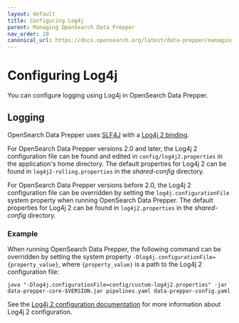 ```yaml
---
layout: default
title: Configuring Log4j
parent: Managing OpenSearch Data Prepper
nav_order: 20
canonical_url: https://docs.opensearch.org/latest/data-prepper/managing-data-prepper/configuring-log4j/
---
```


# Configuring Log4j

You can configure logging using Log4j in OpenSearch Data Prepper. 

## Logging 

OpenSearch Data Prepper uses [SLF4J](https://www.slf4j.org/) with a [Log4j 2 binding](https://logging.apache.org/log4j/2.x/log4j-slf4j-impl.html).

For OpenSearch Data Prepper versions 2.0 and later, the Log4j 2 configuration file can be found and edited in `config/log4j2.properties` in the application's home directory. The default properties for Log4j 2 can be found in `log4j2-rolling.properties` in the *shared-config* directory.

For OpenSearch Data Prepper versions before 2.0, the Log4j 2 configuration file can be overridden by setting the `log4j.configurationFile` system property when running OpenSearch Data Prepper. The default properties for Log4j 2 can be found in `log4j2.properties` in the *shared-config* directory. 

### Example

When running OpenSearch Data Prepper, the following command can be overridden by setting the system property `-Dlog4j.configurationFile={property_value}`, where `{property_value}` is a path to the Log4j 2 configuration file:

```
java "-Dlog4j.configurationFile=config/custom-log4j2.properties" -jar data-prepper-core-$VERSION.jar pipelines.yaml data-prepper-config.yaml
```

See the [Log4j 2 configuration documentation](https://logging.apache.org/log4j/2.x/manual/configuration.html) for more information about Log4j 2 configuration.

